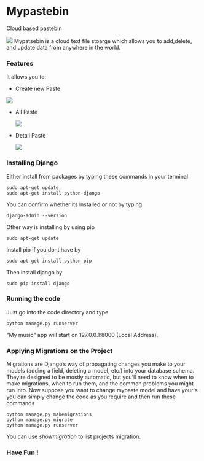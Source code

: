 # Mypastebin
Cloud based pastebin

![](https://i.imgur.com/Le0ewHm.png)
Mypatsebin is a cloud  text file stoarge which allows you to add,delete, and update data from anywhere in the world.

### Features
It allows you to:
 - Create new Paste 

  ![](https://i.imgur.com/Le0ewHm.png)

 - All Paste

   ![](https://i.imgur.com/oCsdlEG.png)

 - Detail Paste

   ![](https://i.imgur.com/T1i8OYG.png)


### Installing Django 

Either install from packages by typing these commands in your terminal
```
sudo apt-get update
sudo apt-get install python-django
```
You can confirm whether its installed or not by typing 
```
django-admin --version
```

Other way is installing by using pip 
```
sudo apt-get update
```
Install pip if you dont have by 
```
sudo apt-get install python-pip
```
Then install django by 
```
sudo pip install django
```

### Running the code 
Just go into the code directory and type 
```
python manage.py runserver
```
"My music" app will start on 127.0.0.1:8000 (Local Address).
 
### Applying Migrations on the Project 
Migrations are Django’s way of propagating changes you make to your models (adding a field, deleting a model, etc.) into your database schema. They’re designed to be mostly automatic, but you’ll need to know when to make migrations, when to run them, and the common problems you might run into.
Now suppose you want to change mypaste model and have your's you can simply change the code as you require and then run these commands
```
python manage.py makemigrations
python manage.py migrate 
python manage.py runserver
```
You can use *showmigration*  to list projects migration.
### Have Fun ! 

   
